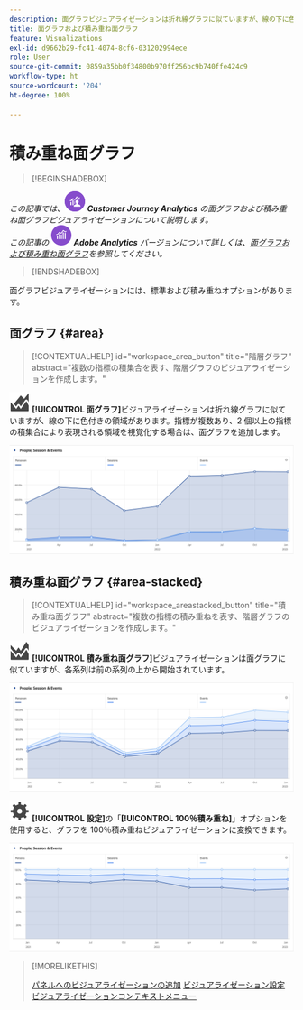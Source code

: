 ```yaml
---
description: 面グラフビジュアライゼーションは折れ線グラフに似ていますが、線の下に色付きの領域があります。
title: 面グラフおよび積み重ね面グラフ
feature: Visualizations
exl-id: d9662b29-fc41-4074-8cf6-031202994ece
role: User
source-git-commit: 0859a35bb0f34800b970ff256bc9b740ffe424c9
workflow-type: ht
source-wordcount: '204'
ht-degree: 100%

---
```


# 積み重ね面グラフ

>[!BEGINSHADEBOX]

_この記事では、_![CustomerJourneyAnalytics](/help/assets/icons/CustomerJourneyAnalytics.svg) _**Customer Journey Analytics** の面グラフおよび積み重ね面グラフビジュアライゼーションについて説明します。_<br/>_この記事の_ ![AdobeAnalytics](/help/assets/icons/AdobeAnalytics.svg) _**Adobe Analytics** バージョンについて詳しくは、[面グラフおよび積み重ね面グラフ](https://experienceleague.adobe.com/ja/docs/analytics/analyze/analysis-workspace/visualizations/area)を参照してください。_

>[!ENDSHADEBOX]


面グラフビジュアライゼーションには、標準および積み重ねオプションがあります。

## 面グラフ {#area}

<!-- markdownlint-disable MD034 -->

>[!CONTEXTUALHELP]
>id="workspace_area_button"
>title="階層グラフ"
>abstract="複数の指標の積集合を表す、階層グラフのビジュアライゼーションを作成します。"

<!-- markdownlint-enable MD034 -->





![GraphArea](/help/assets/icons/GraphArea.svg) **[!UICONTROL 面グラフ]**&#x200B;ビジュアライゼーションは折れ線グラフに似ていますが、線の下に色付きの領域があります。指標が複数あり、2 個以上の指標の積集合により表現される領域を視覚化する場合は、面グラフを追加します。

![複数の指標を表示する面グラフビジュアライゼーション](assets/area.png)

## 積み重ね面グラフ {#area-stacked}

<!-- markdownlint-disable MD034 -->

>[!CONTEXTUALHELP]
>id="workspace_areastacked_button"
>title="積み重ね面グラフ"
>abstract="複数の指標の積み重ねを表す、階層グラフのビジュアライゼーションを作成します。"

<!-- markdownlint-enable MD034 -->


![GraphAreaStacked](/help/assets/icons/GraphAreaStacked.svg) **[!UICONTROL 積み重ね面グラフ]**&#x200B;ビジュアライゼーションは面グラフに似ていますが、各系列は前の系列の上から開始されています。

![前の系列の上に各系列を示す積み重ね面グラフ。](assets/area-stacked.png)

![設定](/help/assets/icons/Setting.svg) **[!UICONTROL 設定]**&#x200B;の「**[!UICONTROL 100％積み重ね]**」オプションを使用すると、グラフを 100％積み重ねビジュアライゼーションに変換できます。

![100％積み重ねビジュアライゼーションを示する積み重ね面グラフ。](assets/area-stacked100.png)

>[!MORELIKETHIS]
>
>[パネルへのビジュアライゼーションの追加](/help/analysis-workspace/visualizations/freeform-analysis-visualizations.md#add-visualizations-to-a-panel)
>[ビジュアライゼーション設定](/help/analysis-workspace/visualizations/freeform-analysis-visualizations.md#settings)
>[ビジュアライゼーションコンテキストメニュー](/help/analysis-workspace/visualizations/freeform-analysis-visualizations.md#context-menu)
>
